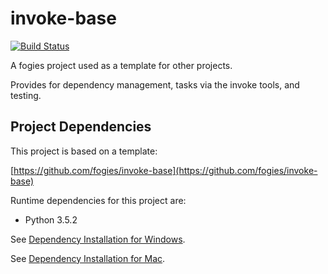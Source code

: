 # invoke-base

[![Build Status](https://travis-ci.org/fogies/invoke-base.svg?branch=master)](https://travis-ci.org/fogies/invoke-base)

A fogies project used as a template for other projects.

Provides for dependency management, tasks via the invoke tools, and testing.

## Project Dependencies

This project is based on a template:

[https://github.com/fogies/invoke-base](https://github.com/fogies/invoke-base)

Runtime dependencies for this project are:
- Python 3.5.2

See [Dependency Installation for Windows](https://github.com/fogies/invoke-base/blob/master/readme/install_dependencies_windows.md).

See [Dependency Installation for Mac](https://github.com/fogies/invoke-base/blob/master/readme/install_dependencies_mac.md).